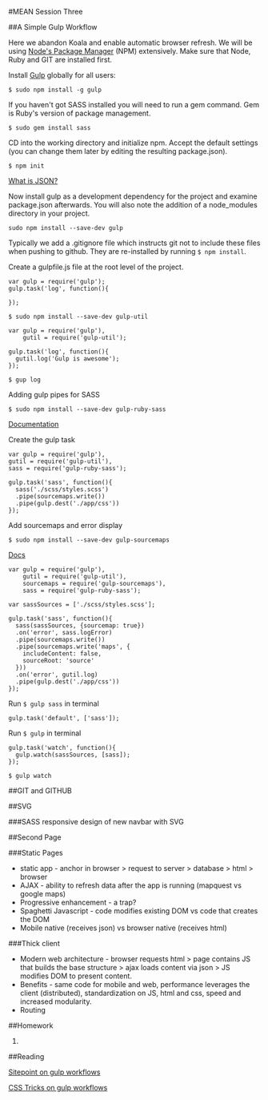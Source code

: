 #MEAN Session Three

##A Simple Gulp Workflow

Here we abandon Koala and enable automatic browser refresh. We will be using [Node's Package Manager](https://www.npmjs.com/) (NPM) extensively. Make sure that Node, Ruby and GIT are installed first. 

Install [Gulp](https://www.npmjs.com/package/gulp) globally for all users:

`$ sudo npm install -g gulp`

If you haven't got SASS installed you will need to run a gem command. Gem is Ruby's version of package management.

`$ sudo gem install sass`

CD into the working directory and initialize npm. Accept the default settings (you can change them later by editing the resulting package.json). 

`$ npm init`

[What is JSON?](https://en.wikipedia.org/wiki/JSON)

Now install gulp as a development dependency for the project and examine package.json afterwards. You will also note the addition of a node_modules directory in your project. 

`sudo npm install --save-dev gulp`

Typically we add a .gitignore file which instructs git not to include these files when pushing to github. They are re-installed by running `$ npm install`.

Create a gulpfile.js file at the root level of the project.

```
var gulp = require('gulp');
gulp.task('log', function(){
  
});

```
`$ sudo npm install --save-dev gulp-util`

```
var gulp = require('gulp'),
    gutil = require('gulp-util');

gulp.task('log', function(){
  gutil.log('Gulp is awesome');
});

```
`$ gup log`

Adding gulp pipes for SASS

`$ sudo npm install --save-dev gulp-ruby-sass`

[Documentation](https://github.com/sindresorhus/gulp-ruby-sass)


Create the gulp task

```
var gulp = require('gulp'),
gutil = require('gulp-util'),
sass = require('gulp-ruby-sass');

gulp.task('sass', function(){
  sass('./scss/styles.scss')
  .pipe(sourcemaps.write())
  .pipe(gulp.dest('./app/css'))
});

```
Add sourcemaps and error display

`$ sudo npm install --save-dev gulp-sourcemaps`

[Docs](https://github.com/floridoo/gulp-sourcemaps)

```
var gulp = require('gulp'),
    gutil = require('gulp-util'),
    sourcemaps = require('gulp-sourcemaps'),
    sass = require('gulp-ruby-sass');

var sassSources = ['./scss/styles.scss'];

gulp.task('sass', function(){
  sass(sassSources, {sourcemap: true})
  .on('error', sass.logError)
  .pipe(sourcemaps.write())
  .pipe(sourcemaps.write('maps', {
    includeContent: false,
    sourceRoot: 'source'
  }))
  .on('error', gutil.log)
  .pipe(gulp.dest('./app/css'))
});

```

Run `$ gulp sass` in terminal

```
gulp.task('default', ['sass']);
```

Run `$ gulp` in terminal

```
gulp.task('watch', function(){
  gulp.watch(sassSources, [sass]);
});
```

`$ gulp watch`

  
##GIT and GITHUB

##SVG

###SASS responsive design of new navbar with SVG


##Second Page

###Static Pages
* static app - anchor in browser > request to server > database > html > browser
* AJAX - ability to refresh data after the app is running (mapquest vs google maps)
* Progressive enhancement - a trap?
* Spaghetti Javascript - code modifies existing DOM vs code that creates the DOM
* Mobile native (receives json) vs browser native (receives html)

###Thick client
* Modern web architecture - browser requests html > page contains JS that builds the base structure > ajax loads content via json > JS modifies DOM to present content.
* Benefits - same code for mobile and web, performance leverages the client (distributed), standardization on JS, html and css, speed and increased modularity.
* Routing

##Homework

1. 

##Reading

[Sitepoint on gulp workflows](https://www.sitepoint.com/simple-gulpy-workflow-sass/)

[CSS Tricks on gulp workflows](https://css-tricks.com/gulp-for-beginners/)




